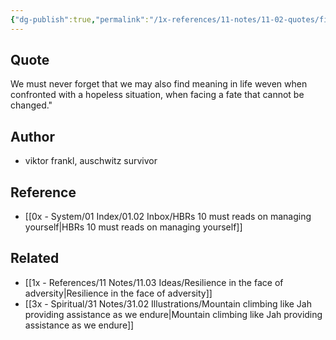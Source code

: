 ```yaml
---
{"dg-publish":true,"permalink":"/1x-references/11-notes/11-02-quotes/find-meaning-in-life-viktor-frankl/","title":"Find meaning in life - Viktor Frankl","dgShowBacklinks":false}
---
```



## Quote
We must never forget that we may also find meaning in life weven when confronted with a hopeless situation, when facing a fate that cannot be changed." 

## Author
- viktor frankl, auschwitz survivor

## Reference
- [[0x - System/01 Index/01.02 Inbox/HBRs 10 must reads on managing yourself\|HBRs 10 must reads on managing yourself]]

## Related
- [[1x - References/11 Notes/11.03 Ideas/Resilience in the face of adversity\|Resilience in the face of adversity]]
- [[3x - Spiritual/31 Notes/31.02 Illustrations/Mountain climbing like Jah providing assistance as we endure\|Mountain climbing like Jah providing assistance as we endure]]
